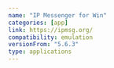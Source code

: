 ```yaml
---
name: "IP Messenger for Win"
categories: [app]
link: https://ipmsg.org/
compatibility: emulation
versionFrom: "5.6.3"
type: applications
---
```


